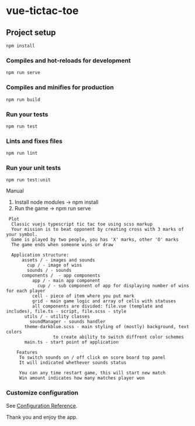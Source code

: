 # vue-tictac-toe

## Project setup
```
npm install
```

### Compiles and hot-reloads for development
```
npm run serve
```

### Compiles and minifies for production
```
npm run build
```

### Run your tests
```
npm run test
```

### Lints and fixes files
```
npm run lint
```

### Run your unit tests
```
npm run test:unit
```

Manual
 1. Install node modules -> npm install
 2. Run the game  -> npm run serve

```
 Plot
  Classic vuejs typescript tic tac toe using scss markup
  Your mission is to beat opponent by creating cross with 3 marks of your symbol.
  Game is played by two people, you has 'X' marks, other 'O' marks
  The game ends when someone wins or draw

  Application structure:
      assets / - images and sounds
        cup / - image of wins
        sounds / - sounds
      components /  - app components
          app / - main app component
            cup / - sub component of app for displaying number of wins for each player
          cell - piece of item where you put mark
          grid - main game logic and array of cells with statuses
          all components are divided: file.vue (template and includes), file.ts - script, file.scss - style
       utils / - utility classes
         soundManager - sounds handler
       theme-darkblue.scss - main styling of (mostly) background, text colors
                  to create ability to switch diffrent color schemes
       main.ts - start point of application

    Features
     To switch sounds on / off click on score board top panel
     It will indicated whethever sounds status

     You can any time restart game, this will start new match
     Win amount indicates how many matches player won
```

### Customize configuration
See [Configuration Reference](https://cli.vuejs.org/config/).

Thank you and enjoy the app.
